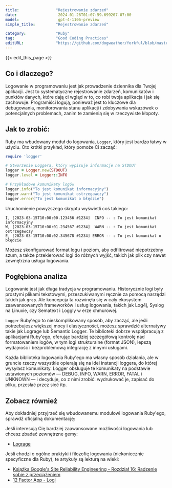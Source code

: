 ```yaml
---
title:                "Rejestrowanie zdarzeń"
date:                  2024-01-26T01:07:59.699207-07:00
model:                 gpt-4-1106-preview
simple_title:         "Rejestrowanie zdarzeń"

category:             "Ruby"
tag:                  "Good Coding Practices"
editURL:              "https://github.com/dogweather/forkful/blob/master/content/pl/ruby/logging.md"
---
```


{{< edit_this_page >}}

## Co i dlaczego?
Logowanie w programowaniu jest jak prowadzenie dziennika dla Twojej aplikacji. Jest to systematyczne rejestrowanie zdarzeń, komunikatów i punktów danych, które dają ci wgląd w to, co robi twoja aplikacja i jak się zachowuje. Programiści logują, ponieważ jest to kluczowe dla debugowania, monitorowania stanu aplikacji i zdobywania wskazówek o potencjalnych problemach, zanim te zamienią się w rzeczywiste kłopoty.

## Jak to zrobić:
Ruby ma wbudowany moduł do logowania, `Logger`, który jest bardzo łatwy w użyciu. Oto krótki przykład, który pomoże Ci zacząć:

```ruby
require 'logger'

# Stworzenie Loggera, który wypisuje informacje na STDOUT
logger = Logger.new(STDOUT)
logger.level = Logger::INFO

# Przykładowe komunikaty logów
logger.info("To jest komunikat informacyjny")
logger.warn("To jest komunikat ostrzegawczy")
logger.error("To jest komunikat o błędzie")
```

Uruchomienie powyższego skryptu wyświetli coś takiego:

```
I, [2023-03-15T10:00:00.123456 #1234]  INFO -- : To jest komunikat informacyjny
W, [2023-03-15T10:00:01.234567 #1234]  WARN -- : To jest komunikat ostrzegawczy
E, [2023-03-15T10:00:02.345678 #1234] ERROR -- : To jest komunikat o błędzie
```

Możesz skonfigurować format logu i poziom, aby odfiltrować niepotrzebny szum, a także przekierować logi do różnych wyjść, takich jak plik czy nawet zewnętrzna usługa logowania.

## Pogłębiona analiza
Logowanie jest jak długa tradycja w programowaniu. Historycznie logi były prostymi plikami tekstowymi, przeszukiwanymi ręcznie za pomocą narzędzi takich jak `grep`. Ale koncepcja ta rozwinęła się w cały ekosystem zaawansowanych frameworków i usług logowania, takich jak Log4j, Syslog na Linuxie, czy Sematext i Loggly w erze chmurowej.

`Logger` Ruby'ego to nieskomplikowany sposób, aby zacząć, ale jeśli potrzebujesz większej mocy i elastyczności, możesz sprawdzić alternatywy takie jak Lograge lub Semantic Logger. Te biblioteki dobrze współpracują z aplikacjami Ruby'ego, oferując bardziej szczegółową kontrolę nad formatowaniem logów, w tym logi strukturalne (format JSON), lepszą wydajność i bezproblemową integrację z innymi usługami.

Każda biblioteka logowania Ruby'ego ma własny sposób działania, ale w gruncie rzeczy wszystkie opierają się na idei instancji loggera, do której wysyłasz komunikaty. Logger obsługuje te komunikaty na podstawie ustawionych poziomów — DEBUG, INFO, WARN, ERROR, FATAL i UNKNOWN — i decyduje, co z nimi zrobić: wydrukować je, zapisać do pliku, przesłać przez sieć itp.

## Zobacz również
Aby dokładniej przyjrzeć się wbudowanemu modułowi logowania Ruby'ego, sprawdź oficjalną dokumentację:

Jeśli interesują Cię bardziej zaawansowane możliwości logowania lub chcesz zbadać zewnętrzne gemy:
- [Lograge](https://github.com/roidrage/lograge)

Jeśli chodzi o ogólne praktyki i filozofię logowania (niekoniecznie specyficzne dla Ruby), te artykuły są lekturą na wieki:
- [Książka Google's Site Reliability Engineering - Rozdział 16: Radzenie sobie z przeciążeniem](https://sre.google/sre-book/handling-overload/#log-messages)
- [12 Factor App - Logi](https://12factor.net/logs)
